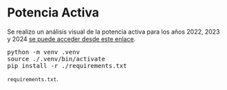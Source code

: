 <h1>Potencia Activa</h1>
<p>Se realizo un análisis visual de la potencia activa para los años 2022, 2023 y 2024 <a href="https://facundo598.github.io/Web1/" rel="nofollow"> se puede acceder desde este enlace</a>.</p>

<pre>python -m venv .venv
source ./.venv/bin/activate
pip install -r ./requirements.txt</pre>

<code>requirements.txt</code>.

